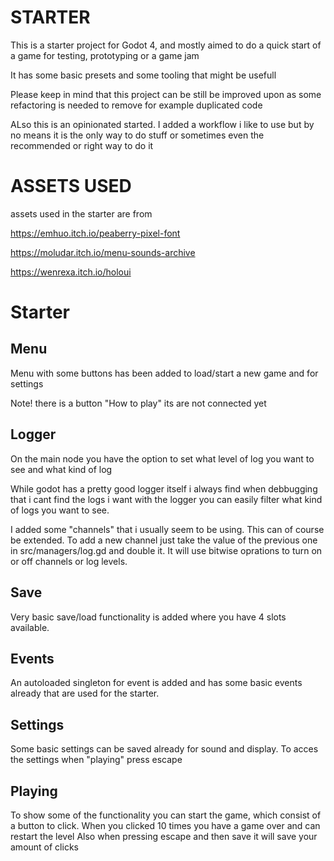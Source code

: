 # STARTER

This is a starter project for Godot 4, and mostly aimed to do a quick start of a game for testing, prototyping or a game jam

It has some basic presets and some tooling that might be usefull

Please keep in mind that this project can be still be improved upon as some refactoring is needed to remove for example duplicated code

ALso this is an opinionated started. I added a workflow i like to use but by no means it is the only way to do stuff or sometimes even the recommended or right way to do it
# ASSETS USED

assets used in the starter are from

https://emhuo.itch.io/peaberry-pixel-font

https://moludar.itch.io/menu-sounds-archive

https://wenrexa.itch.io/holoui

# Starter

## Menu
Menu with some buttons has been added to load/start a new game and for settings

Note! there is a  button "How to play" its are not connected yet

## Logger
On the main node you have the option to set what level of log you want to see and what kind of log

While godot has a pretty good logger itself i always find when debbugging that i cant find the logs i want
with the logger you can easily filter what kind of logs you want to see.

I added some "channels" that i usually seem to be using. This can of course be extended. To add a new channel just take the
value of the previous one in src/managers/log.gd and double it. It will use bitwise oprations to turn on or off channels or
log levels.

## Save
Very basic save/load functionality is added where you have 4 slots available.

## Events
An autoloaded singleton for event is added and has some basic events already that are used for the starter.

## Settings
Some basic settings can be saved already for sound and display. To acces the settings when "playing" press escape

## Playing
To show some of the functionality you can start the game, which consist of a button to click. When you clicked 10 times you have a game over and can restart the level
Also when pressing escape and then save it will save your amount of clicks

